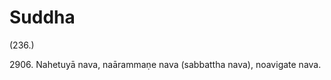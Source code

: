 

# Suddha







(236.)

2906\. Nahetuyā nava, naārammaṇe nava (sabbattha nava), noavigate nava.



